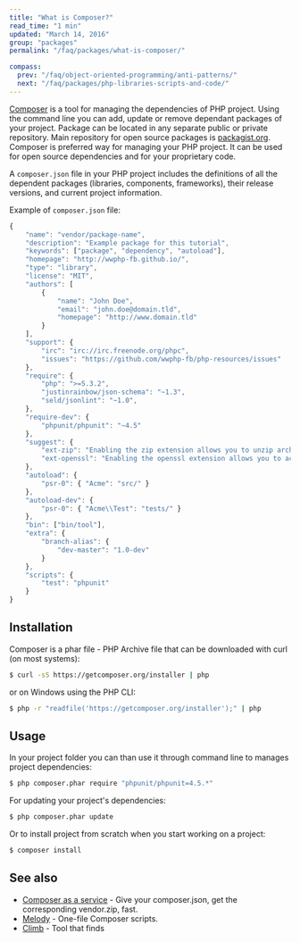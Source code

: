 ```yaml
---
title: "What is Composer?"
read_time: "1 min"
updated: "March 14, 2016"
group: "packages"
permalink: "/faq/packages/what-is-composer/"

compass:
  prev: "/faq/object-oriented-programming/anti-patterns/"
  next: "/faq/packages/php-libraries-scripts-and-code/"
---
```


[Composer](https://getcomposer.org) is a tool for managing the dependencies of PHP
project. Using the command line you can add, update or remove dependant packages
of your project. Package can be located in any separate public or private repository.
Main repository for open source packages is [packagist.org](https://packagist.org).
Composer is preferred way for managing your PHP project. It can be used for open
source dependencies and for your proprietary code.

A `composer.json` file in your PHP project includes the definitions of all the
dependent packages (libraries, components, frameworks), their release versions,
and current project information.

Example of `composer.json` file:

```javascript
{
    "name": "vendor/package-name",
    "description": "Example package for this tutorial",
    "keywords": ["package", "dependency", "autoload"],
    "homepage": "http://wwphp-fb.github.io/",
    "type": "library",
    "license": "MIT",
    "authors": [
        {
            "name": "John Doe",
            "email": "john.doe@domain.tld",
            "homepage": "http://www.domain.tld"
        }
    ],
    "support": {
        "irc": "irc://irc.freenode.org/phpc",
        "issues": "https://github.com/wwphp-fb/php-resources/issues"
    },
    "require": {
        "php": ">=5.3.2",
        "justinrainbow/json-schema": "~1.3",
        "seld/jsonlint": "~1.0",
    },
    "require-dev": {
        "phpunit/phpunit": "~4.5"
    },
    "suggest": {
        "ext-zip": "Enabling the zip extension allows you to unzip archives, and allows gzip compression of all internet traffic",
        "ext-openssl": "Enabling the openssl extension allows you to access https URLs for repositories and packages"
    },
    "autoload": {
        "psr-0": { "Acme": "src/" }
    },
    "autoload-dev": {
        "psr-0": { "Acme\\Test": "tests/" }
    },
    "bin": ["bin/tool"],
    "extra": {
        "branch-alias": {
            "dev-master": "1.0-dev"
        }
    },
    "scripts": {
        "test": "phpunit"
    }
}
```

## Installation

Composer is a phar file - PHP Archive file that can be downloaded with curl (on
most systems):

```bash
$ curl -sS https://getcomposer.org/installer | php
```

or on Windows using the PHP CLI:

```bash
$ php -r "readfile('https://getcomposer.org/installer');" | php
```

## Usage

In your project folder you can than use it through command line to manages project
dependencies:

```bash
$ php composer.phar require "phpunit/phpunit=4.5.*"
```

For updating your project's dependencies:

```bash
$ php composer.phar update
```

Or to install project from scratch when you start working on a project:

```bash
$ composer install
```

## See also

* [Composer as a service](http://composer.borreli.com/) - Give your composer.json, get the corresponding vendor.zip, fast.
* [Melody](http://melody.sensiolabs.org/) - One-file Composer scripts.
* [Climb](https://github.com/vinkla/climb) - Tool that finds
